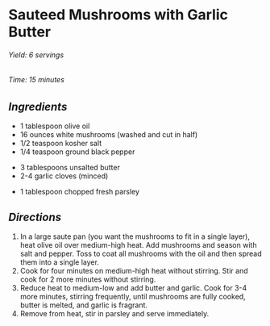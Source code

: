 # Sauteed Mushrooms with Garlic Butter

######  Yield: 6 servings
######  Time:  15 minutes

##  *Ingredients*
- 1 tablespoon olive oil
- 16 ounces white mushrooms (washed and cut in half)
- 1/2 teaspoon kosher salt
- 1/4 teaspoon ground black pepper
<!--  -->
- 3 tablespoons unsalted butter
- 2-4 garlic cloves (minced)
<!--  -->
- 1 tablespoon chopped fresh parsley

##  *Directions*
1. In a large saute pan (you want the mushrooms to fit in a single layer), heat olive oil over medium-high heat. Add mushrooms and season with salt and pepper. Toss to coat all mushrooms with the oil and then spread them into a single layer.
2. Cook for four minutes on medium-high heat without stirring. Stir and cook for 2 more minutes without stirring.
3. Reduce heat to medium-low and add butter and garlic. Cook for 3-4 more minutes, stirring frequently, until mushrooms are fully cooked, butter is melted, and garlic is fragrant.
4. Remove from heat, stir in parsley and serve immediately.
